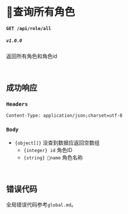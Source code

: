 # 查询所有角色

#### ```GET /api/role/all```
##### ```v1.0.0```
返回所有角色和角色id

<br />

## 成功响应
### ```Headers```
```Content-Type: application/json;charset=utf-8```

### ```Body```
* ```{object[]}``` 没查到数据应返回空数组
  * ```{integer} id``` 角色ID
  * ```{string} name``` 角色名称


<br />

## 错误代码
全局错误代码参考```global.md```。